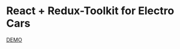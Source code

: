 # React + Redux-Toolkit for Electro Cars

[DEMO](https://webdirection-dev.github.io/challenge-electrocar-react/)
